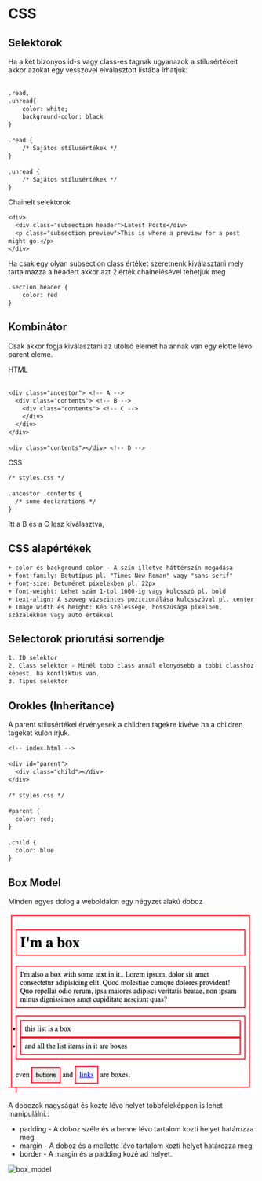 # CSS

## Selektorok

Ha a két bizonyos id-s vagy class-es tagnak ugyanazok a stílusértékeit akkor azokat egy vesszovel elválasztott listába írhatjuk:
```

.read,
.unread{
    color: white;
    background-color: black
}

.read {
    /* Sajátos stílusértékek */
}

.unread {
    /* Sajátos stílusértékek */
}
```
Chainelt selektorok 

```
<div>
  <div class="subsection header">Latest Posts</div>
  <p class="subsection preview">This is where a preview for a post might go.</p>
</div>
```
Ha csak egy olyan subsection class értéket szeretnenk kiválasztani mely tartalmazza a headert akkor azt 2 érték chainelésével tehetjuk meg

```
.section.header {
    color: red
}
```

## Kombinátor

Csak akkor fogja kiválasztani az utolsó elemet ha annak van egy elotte lévo parent eleme. 

HTML
```

<div class="ancestor"> <!-- A -->
  <div class="contents"> <!-- B -->
    <div class="contents"> <!-- C -->
    </div>
  </div>
</div>

<div class="contents"></div> <!-- D -->
```
CSS
```
/* styles.css */

.ancestor .contents {
  /* some declarations */
}
```
Itt a B és a C lesz kiválasztva, 

## CSS alapértékek

    + color és background-color - A szín illetve háttérszín megadása
    + font-family: Betutípus pl. "Times New Roman" vagy "sans-serif"
    + font-size: Betuméret pixelekben pl. 22px
    + font-weight: Lehet szám 1-tol 1000-ig vagy kulcsszó pl. bold 
    + text-align: A szoveg vizszintes pozícionálása kulcsszóval pl. center
    + Image width és height: Kép szélessége, hosszúsága pixelben, százalékban vagy auto értékkel 

## Selectorok priorutási sorrendje

    1. ID selektor
    2. Class selektor - Minél tobb class annál elonyosebb a tobbi classhoz képest, ha konfliktus van.
    3. Típus selektor

## Orokles (Inheritance)

A parent stilusértékei érvényesek a children tagekre kivéve ha a children tageket kulon írjuk. 

```
<!-- index.html -->

<div id="parent">
  <div class="child"></div>
</div>

/* styles.css */

#parent {
  color: red;
}

.child {
  color: blue
}
```

## Box Model

Minden egyes dolog a weboldalon egy négyzet alakú doboz

![Page boxes](../img/boxes.png)

A dobozok nagyságát és kozte lévo helyet tobbféleképpen is lehet manipulálni.:
  + padding - A doboz széle és a benne lévo tartalom kozti helyet határozza meg
  + margin - A doboz és a mellette lévo tartalom kozti helyet határozza meg
  + border - A margin és a padding kozé ad helyet.
  
![box_model](../img/box_model.png)



